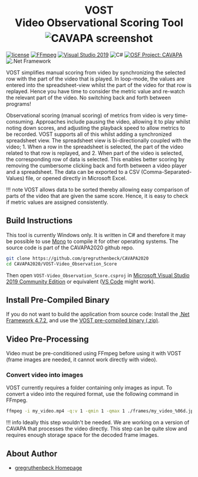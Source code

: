 <h1 align="center">
<b>VOST</b><br>Video Observational Scoring Tool<br>
<img src="../images/vost_screenshot.jpg" alt="CAVAPA screenshot" style="padding-top: 0.5rem;">
</h1>

[![license](https://img.shields.io/github/license/peaceiris/mkdocs-material-boilerplate.svg)](https://github.com/gregruthenbeck/cavapa_docs/blob/master/LICENSE)
[![FFmpeg](https://img.shields.io/badge/FFmpeg-v2.8.17-blue)](https://FFmpeg.org/)
[![Visual Studio 2019](https://img.shields.io/badge/Visual%20Studio%202019%20CE-v142-blue)](https://visualstudio.microsoft.com/vs/community/)
![C#](https://img.shields.io/badge/C%23-8.0-blue)
[![OSF Project: CAVAPA](https://img.shields.io/badge/OSF.io-CAVAPA-green)](https://osf.io/zwpy5/)
![.Net Framework](https://img.shields.io/badge/.NET%20Framework-v4.7.2-blue)

VOST simplifies manual scoring from video by synchronizing the selected row with the part of the video that is played. In loop-mode, the values are entered into the spreadsheet-view whilst the part of the video for that row is replayed. Hence you have time to consider the metric value and re-watch the relevant part of the video. No switching back and forth between programs!

Observational scoring (manual scoring) of metrics from video is very time-consuming. Approaches include pausing the video, allowing it to play whilst noting down scores, and adjusting the playback speed to allow metrics to be recorded. VOST supports all of this whilst adding a synchronized spreadsheet view. The spreadsheet view is bi-directionally coupled with the video; 1. When a row in the spreadsheet is selected, the part of the video related to that row is replayed, and 2. When part of the video is selected, the corresponding row of data is selected. This enables better scoring by removing the cumbersome clicking back and forth between a video player and a spreadsheet. The data can be exported to a CSV (Comma-Separated-Values) file, or opened directly in Microsoft Excel.

!!! note
    VOST allows data to be sorted thereby allowing easy comparison of parts of the video that are given the same score. Hence, it is easy to check if metric values are assigned consistently.

## Build Instructions

This tool is currently Windows only. It is written in C# and therefore it may be possible to use [Mono](https://www.mono-project.com/) to compile it for other operating systems. The source code is part of the CAVAPA2020 github repo.

```sh
git clone https://github.com/gregruthenbeck/CAVAPA2020
cd CAVAPA2020/VOST-Video_Observation_Score
```

Then open `VOST-Video_Observation_Score.csproj` in [Microsoft Visual Studio 2019 Community Edition](https://visualstudio.microsoft.com/vs/community/) or equivalent ([VS Code](https://code.visualstudio.com/) might work). 

## Install Pre-Compiled Binary

If you do not want to build the application from source code: Install the [.Net Framework 4.7.2](https://support.microsoft.com/en-us/help/4054530/microsoft-net-framework-4-7-2-offline-installer-for-windows), and use the [VOST pre-compiled binary (.zip)](dist/CAVAPA-VOST-ObservationScore-v1.zip).

## Video Pre-Processing

Video must be pre-conditioned using FFmpeg before using it with VOST (frame images are needed, it cannot work directly with video).

### Convert video into images

VOST currently requires a folder containing only images as input. To convert a video into the required format, use the following command in FFmpeg.

```sh
ffmpeg -i my_video.mp4 -q:v 1 -qmin 1 -qmax 1 ./frames/my_video_%06d.jpg
```

!!! info
    Ideally this step wouldn't be needed. We are working on a version of CAVAPA that processes the video directly. This step can be quite slow and requires enough storage space for the decoded frame images.

## About Author

- [gregruthenbeck Homepage](https://ruthenbeck.io/)
